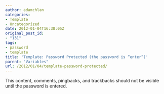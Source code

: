 ```yaml
---
author: adamchlan
categories:
- Template
- Uncategorized
date: 2012-01-04T16:38:05Z
original_post_id:
- "131"
tags:
- password
- template
title: 'Template: Password Protected (the password is “enter”)'
parent: "Variables"
url: /2012/01/04/template-password-protected/
---
```


This content, comments, pingbacks, and trackbacks should not be visible until the password is entered.